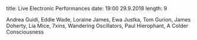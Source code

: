 title: Live Electronic Performances
date: 19:00 29.9.2018
length: 9

Andrea Guidi,
Eddie Wade,
Loraine James,
Ewa Justka,
Tom Gurion,
James Doherty,
Lia Mice,
7xins,
Wandering Oscillators,
Paul Hierophant,
A Colder Consciousness
